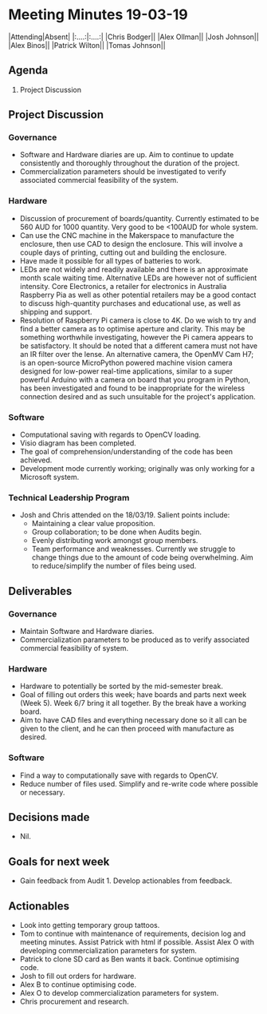 # Meeting Minutes 19-03-19

|Attending|Absent|
|:....:|:....:|
|Chris Bodger||
|Alex Ollman||
|Josh Johnson||
|Alex Binos||
|Patrick Wilton||
|Tomas Johnson||

## Agenda
1. Project Discussion

## Project Discussion
### Governance
* Software and Hardware diaries are up. Aim to continue to update consistently and thoroughly throughout the duration of the project.
* Commercialization parameters should be investigated to verify associated commercial feasibility of the system.

### Hardware
* Discussion of procurement of boards/quantity. Currently estimated to be 560 AUD for 1000 quantity. Very good to be <100AUD for whole system.
* Can use the CNC machine in the Makerspace  to manufacture the enclosure, then use CAD to design  the enclosure. This will involve a couple days of printing, cutting out and building the enclosure.
* Have made it possible for all types of batteries to work.
* LEDs are not widely and readily available and there is an approximate month scale waiting time. Alternative LEDs are however not of sufficient intensity. Core Electronics, a retailer for electronics in Australia Raspberry Pia as well as other potential retailers may be  a good contact to discuss high-quantity purchases and educational use, as well as shipping and support.
* Resolution of Raspberry Pi camera is close to 4K. Do we wish to try and find a better camera as to optimise aperture and clarity. This may be something worthwhile investigating, however the Pi camera appears to be satisfactory. It should be noted that a different camera must not have an IR filter over the lense. An alternative camera, the OpenMV Cam H7; is an open-source MicroPython powered machine vision camera designed for low-power real-time applications, similar to a super powerful Arduino with a camera on board that you program in Python, has been investigated and found to be inappropriate for the wireless connection desired and as such unsuitable for the project's application.

### Software
* Computational saving with regards to OpenCV loading.
* Visio diagram has been completed.
* The goal of comprehension/understanding of the code has been achieved.
* Development mode currently working; originally was only working for a Microsoft system.

### Technical Leadership Program
* Josh and Chris attended on the 18/03/19. Salient points include:
  * Maintaining a clear value proposition.
  * Group collaboration; to be done when Audits begin.
  * Evenly distributing work amongst group members.
  * Team performance and weaknesses. Currently we struggle to change things due to the amount of code being overwhelming. Aim to reduce/simplify the number of files being used.

## Deliverables
### Governance
* Maintain Software and Hardware diaries.
* Commercialization parameters to be produced as to verify associated commercial feasibility of system.

### Hardware
* Hardware to potentially be sorted by the mid-semester break.
* Goal of filling out orders this week; have boards and parts next week (Week 5). Week 6/7 bring it all together. By the break have a working board.
* Aim to have CAD files and everything necessary done so it all can be given to the client, and he can then proceed with manufacture as desired.

### Software
* Find a way to computationally save with regards to OpenCV.
* Reduce number of files used. Simplify and re-write code where possible or necessary.

## Decisions made
* Nil.

## Goals for next week
* Gain feedback from Audit 1. Develop actionables from feedback.

## Actionables
* Look into getting temporary group tattoos.
* Tom to continue with maintenance of requirements, decision log and meeting minutes. Assist Patrick with html if possible. Assist Alex O with developing commercialization parameters for system.
* Patrick to clone SD card as Ben wants it back. Continue optimising code.
* Josh to fill out orders for hardware.
* Alex B to continue optimising code.
* Alex O to develop commercialization parameters for system.
* Chris procurement and research.
